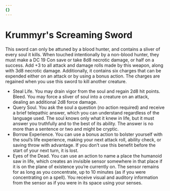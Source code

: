 ```yaml
---
{}
---
```

# Krummyr's Screaming Sword

This sword can only be attuned by a blood hunter, and contains a sliver of every soul it kills. When touched intentionally by a non-blood hunter, they must make a DC 19 Con save or take 8d8 necrotic damage, or half on a success. Add +3 to all attack and damage rolls made by this weapon, along with 3d8 necrotic damage. Additionally, it contains six charges that can be expended either on an attack or by using a bonus action. The charges are regained when you use this sword to kill another creature. 

* Steal Life. You may drain vigor from the soul and regain 2d8 hit points. Bleed. You may force a sliver of soul into a creature on an attack, dealing an additional 2d8 force damage. 
* Query Soul. You ask the soul a question (no action required) and receive a brief telepathic answer, which you can understand regardless of the language used. The soul knows only what it knew in life, but it must answer you truthfully and to the best of its ability. The answer is no more than a sentence or two and might be cryptic. 
* Borrow Experience. You can use a bonus action to bolster yourself with the soul’s life experience, making your next attack roll, ability check, or saving throw with advantage. If you don’t use this benefit before the start of your next turn, it is lost. 
* Eyes of the Dead. You can use an action to name a place the humanoid saw in life, which creates an invisible sensor somewhere in that place if it is on the plane of existence you’re currently on. The sensor remains for as long as you concentrate, up to 10 minutes (as if you were concentrating on a spell). You receive visual and auditory information from the sensor as if you were in its space using your senses.